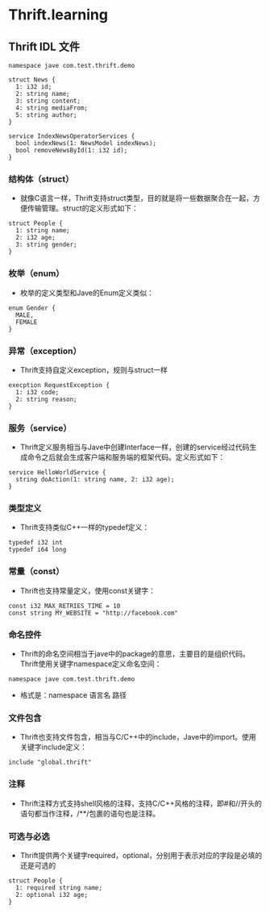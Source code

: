 # Thrift.learning
## Thrift IDL 文件
```
namespace jave com.test.thrift.demo

struct News {
  1: i32 id;
  2: string name;
  3: string content;
  4: string mediaFrom;
  5: string author;
}

service IndexNewsOperatorServices {
  bool indexNews(1: NewsModel indexNews);
  bool removeNewsById(1: i32 id);
}
```
### 结构体（struct）
* 就像C语言一样，Thrift支持struct类型，目的就是将一些数据聚合在一起，方便传输管理。struct的定义形式如下：
```
struct People {
  1: string name;
  2: i32 age;
  3: string gender;
}
```
### 枚举（enum）
* 枚举的定义类型和Jave的Enum定义类似：
```
enum Gender {
  MALE,
  FEMALE
}
```
### 异常（exception）
* Thrift支持自定义exception，规则与struct一样
```
execption RequestException {
  1: i32 code;
  2: string reason;
}
```
### 服务（service）
* Thrift定义服务相当与Jave中创建Interface一样，创建的service经过代码生成命令之后就会生成客户端和服务端的框架代码。定义形式如下：
```
service HelloWorldService {
  string doAction(1: string name, 2: i32 age);
}
```
### 类型定义
* Thrift支持类似C++一样的typedef定义：
```
typedef i32 int
typedef i64 long
```
### 常量（const）
* Thrift也支持常量定义，使用const关键字：
```
const i32 MAX_RETRIES_TIME = 10
const string MY_WEBSITE = "http://facebook.com"
```
### 命名控件
* Thrift的命名空间相当于jave中的package的意思，主要目的是组织代码。Thrift使用关键字namespace定义命名空间：
```
namespace jave com.test.thrift.demo
```
* 格式是：namespace 语言名 路径
### 文件包含
* Thrift也支持文件包含，相当与C/C++中的include，Jave中的import。使用关键字include定义：
```
include "global.thrift"
```
### 注释
* Thrift注释方式支持shell风格的注释，支持C/C++风格的注释，即#和//开头的语句都当作注释，/**/包裹的语句也是注释。
### 可选与必选
* Thrift提供两个关键字required，optional，分别用于表示对应的字段是必填的还是可选的
```
struct People {
  1: required string name;
  2: optional i32 age;
}
```
